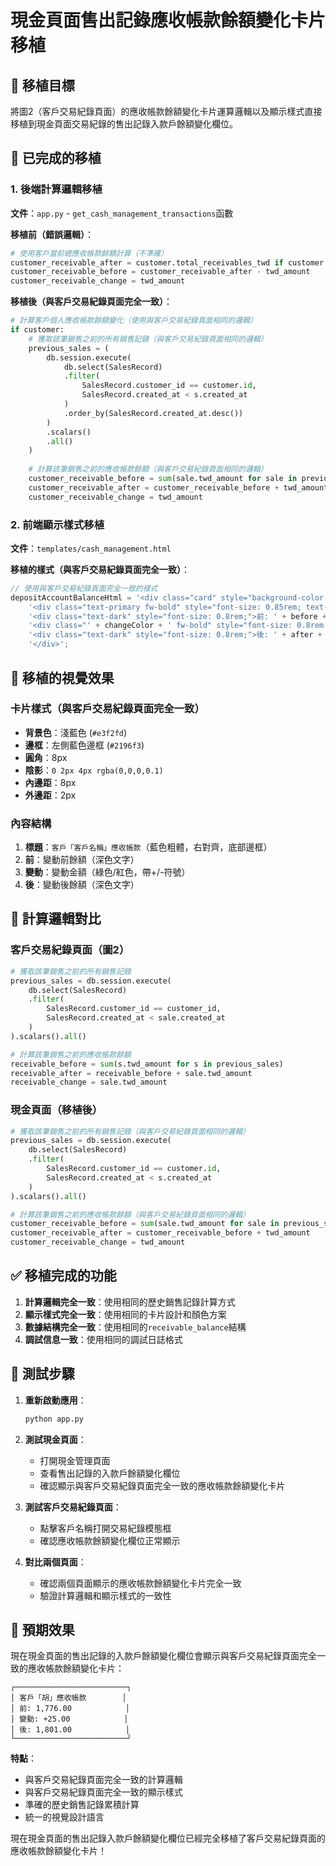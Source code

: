 # 現金頁面售出記錄應收帳款餘額變化卡片移植

## 🎯 移植目標

將圖2（客戶交易紀錄頁面）的應收帳款餘額變化卡片運算邏輯以及顯示樣式直接移植到現金頁面交易紀錄的售出記錄入款戶餘額變化欄位。

## 🔧 已完成的移植

### 1. 後端計算邏輯移植

**文件**：`app.py` - `get_cash_management_transactions`函數

**移植前（錯誤邏輯）**：
```python
# 使用客戶當前總應收帳款餘額計算（不準確）
customer_receivable_after = customer.total_receivables_twd if customer else 0
customer_receivable_before = customer_receivable_after - twd_amount
customer_receivable_change = twd_amount
```

**移植後（與客戶交易紀錄頁面完全一致）**：
```python
# 計算客戶個人應收帳款餘額變化（使用與客戶交易紀錄頁面相同的邏輯）
if customer:
    # 獲取該筆銷售之前的所有銷售記錄（與客戶交易紀錄頁面相同的邏輯）
    previous_sales = (
        db.session.execute(
            db.select(SalesRecord)
            .filter(
                SalesRecord.customer_id == customer.id,
                SalesRecord.created_at < s.created_at
            )
            .order_by(SalesRecord.created_at.desc())
        )
        .scalars()
        .all()
    )
    
    # 計算該筆銷售之前的應收帳款餘額（與客戶交易紀錄頁面相同的邏輯）
    customer_receivable_before = sum(sale.twd_amount for sale in previous_sales)
    customer_receivable_after = customer_receivable_before + twd_amount
    customer_receivable_change = twd_amount
```

### 2. 前端顯示樣式移植

**文件**：`templates/cash_management.html`

**移植的樣式（與客戶交易紀錄頁面完全一致）**：
```javascript
// 使用與客戶交易紀錄頁面完全一致的樣式
depositAccountBalanceHtml = '<div class="card" style="background-color: #e3f2fd; border-radius: 8px; box-shadow: 0 2px 4px rgba(0,0,0,0.1); padding: 8px; margin: 2px; border-left: 4px solid #2196f3;">' +
    '<div class="text-primary fw-bold" style="font-size: 0.85rem; text-align: right; border-bottom: 1px solid #2196f3; padding-bottom: 4px; margin-bottom: 4px;">' + (customerBalance.description || '應收帳款') + '</div>' +
    '<div class="text-dark" style="font-size: 0.8rem;">前: ' + before + '</div>' +
    '<div class="' + changeColor + ' fw-bold" style="font-size: 0.8rem;">變動: ' + changeSymbol + change + '</div>' +
    '<div class="text-dark" style="font-size: 0.8rem;">後: ' + after + '</div>' +
    '</div>';
```

## 🎨 移植的視覺效果

### 卡片樣式（與客戶交易紀錄頁面完全一致）
- **背景色**：淺藍色 (`#e3f2fd`)
- **邊框**：左側藍色邊框 (`#2196f3`)
- **圓角**：8px
- **陰影**：`0 2px 4px rgba(0,0,0,0.1)`
- **內邊距**：8px
- **外邊距**：2px

### 內容結構
1. **標題**：`客戶「客戶名稱」應收帳款`（藍色粗體，右對齊，底部邊框）
2. **前**：變動前餘額（深色文字）
3. **變動**：變動金額（綠色/紅色，帶+/-符號）
4. **後**：變動後餘額（深色文字）

## 🔄 計算邏輯對比

### 客戶交易紀錄頁面（圖2）
```python
# 獲取該筆銷售之前的所有銷售記錄
previous_sales = db.session.execute(
    db.select(SalesRecord)
    .filter(
        SalesRecord.customer_id == customer_id,
        SalesRecord.created_at < sale.created_at
    )
).scalars().all()

# 計算該筆銷售之前的應收帳款餘額
receivable_before = sum(s.twd_amount for s in previous_sales)
receivable_after = receivable_before + sale.twd_amount
receivable_change = sale.twd_amount
```

### 現金頁面（移植後）
```python
# 獲取該筆銷售之前的所有銷售記錄（與客戶交易紀錄頁面相同的邏輯）
previous_sales = db.session.execute(
    db.select(SalesRecord)
    .filter(
        SalesRecord.customer_id == customer.id,
        SalesRecord.created_at < s.created_at
    )
).scalars().all()

# 計算該筆銷售之前的應收帳款餘額（與客戶交易紀錄頁面相同的邏輯）
customer_receivable_before = sum(sale.twd_amount for sale in previous_sales)
customer_receivable_after = customer_receivable_before + twd_amount
customer_receivable_change = twd_amount
```

## ✅ 移植完成的功能

1. **計算邏輯完全一致**：使用相同的歷史銷售記錄計算方式
2. **顯示樣式完全一致**：使用相同的卡片設計和顏色方案
3. **數據結構完全一致**：使用相同的`receivable_balance`結構
4. **調試信息一致**：使用相同的調試日誌格式

## 🧪 測試步驟

1. **重新啟動應用**：
   ```bash
   python app.py
   ```

2. **測試現金頁面**：
   - 打開現金管理頁面
   - 查看售出記錄的入款戶餘額變化欄位
   - 確認顯示與客戶交易紀錄頁面完全一致的應收帳款餘額變化卡片

3. **測試客戶交易紀錄頁面**：
   - 點擊客戶名稱打開交易紀錄模態框
   - 確認應收帳款餘額變化欄位正常顯示

4. **對比兩個頁面**：
   - 確認兩個頁面顯示的應收帳款餘額變化卡片完全一致
   - 驗證計算邏輯和顯示樣式的一致性

## 🎯 預期效果

現在現金頁面的售出記錄的入款戶餘額變化欄位會顯示與客戶交易紀錄頁面完全一致的應收帳款餘額變化卡片：

```
┌─────────────────────────┐
│ 客戶「胡」應收帳款        │
│ 前: 1,776.00            │
│ 變動: +25.00            │
│ 後: 1,801.00            │
└─────────────────────────┘
```

**特點**：
- 與客戶交易紀錄頁面完全一致的計算邏輯
- 與客戶交易紀錄頁面完全一致的顯示樣式
- 準確的歷史銷售記錄累積計算
- 統一的視覺設計語言

現在現金頁面的售出記錄入款戶餘額變化欄位已經完全移植了客戶交易紀錄頁面的應收帳款餘額變化卡片！
